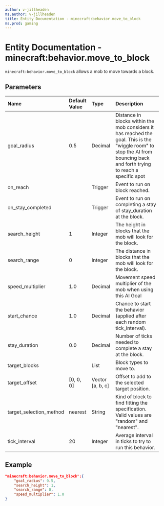 ```yaml
---
author: v-jillheaden
ms.author: v-jillheaden
title: Entity Documentation - minecraft:behavior.move_to_block
ms.prod: gaming
---
```


# Entity Documentation - minecraft:behavior.move_to_block

`minecraft:behavior.move_to_block` allows a mob to move towards a block.

## Parameters

|Name |Default Value  |Type  |Description  |
|:----------|:----------|:----------|:----------|
| goal_radius| 0.5| Decimal| Distance in blocks within the mob considers it has reached the goal. This is the "wiggle room" to stop the AI from bouncing back and forth trying to reach a specific spot |
| on_reach| |Trigger|  Event to run on block reached. |
| on_stay_completed| | Trigger| Event to run on completing a stay of stay_duration at the block. |
| search_height| 1| Integer| The height in blocks that the mob will look for the block. |
| search_range| 0| Integer| The distance in blocks that the mob will look for the block. |
| speed_multiplier| 1.0| Decimal| Movement speed multiplier of the mob when using this AI Goal |
| start_chance| 1.0| Decimal| Chance to start the behavior (applied after each random tick_interval). |
| stay_duration| 0.0| Decimal| Number of ticks needed to complete a stay at the block. |
| target_blocks| | List| Block types to move to. |
| target_offset| [0, 0, 0]| Vector [a, b, c]| Offset to add to the selected target position. |
| target_selection_method| nearest| String| Kind of block to find fitting the specification. Valid values are "random" and "nearest". |
| tick_interval| 20| Integer| Average interval in ticks to try to run this behavior. |

## Example

```json
"minecraft:behavior.move_to_block":{
    "goal_radius": 0.5,
    "search_height": 1,
    "search_range": 0,
    "speed_multiplier": 1.0
}
```
